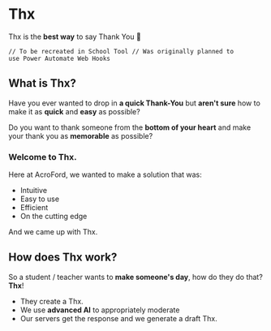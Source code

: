 # Thx
Thx is the **best way** to say Thank You 💖

<code>// To be recreated in School Tool
// Was originally planned to use Power Automate Web Hooks</code>

## What is Thx?
Have you ever wanted to drop in **a quick Thank-You** but **aren't sure** how to make it as **quick** and **easy** as possible?

Do you want to thank someone from the **bottom of your heart** and make your thank you as **memorable** as possible? 

### Welcome to Thx.
Here at AcroFord, we wanted to make a solution that was:
- Intuitive
- Easy to use
- Efficient
- On the cutting edge

And we came up with Thx.

## How does Thx work?
So a student / teacher wants to **make someone's day**, how do they do that? **Thx**!
- They create a Thx.
- We use **advanced AI** to appropriately moderate
- Our servers get the response and we generate a draft Thx.
